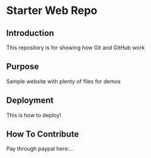 # Starter Web Repo

## Introduction

This repository is for showing how Git and GitHub work

## Purpose

Sample website with plenty of files for demos

## Deployment

This is how to deploy!

## How To Contribute

Pay through paypal here:...
